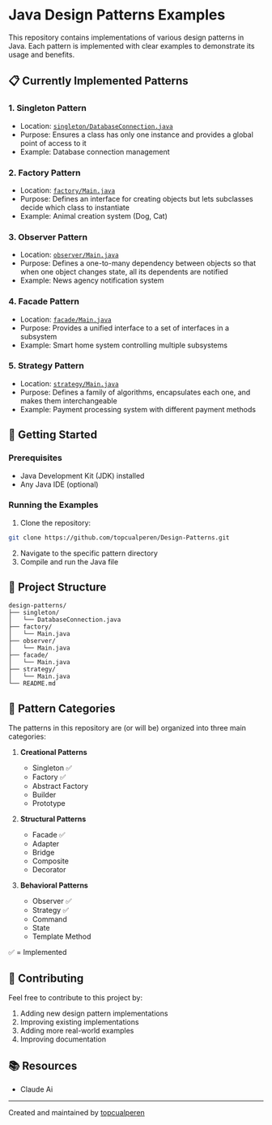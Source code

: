 # Java Design Patterns Examples

This repository contains implementations of various design patterns in Java. Each pattern is implemented with clear examples to demonstrate its usage and benefits.

## 📋 Currently Implemented Patterns

### 1. Singleton Pattern
- Location: [`singleton/DatabaseConnection.java`](singleton/DatabaseConnection.java)
- Purpose: Ensures a class has only one instance and provides a global point of access to it
- Example: Database connection management

### 2. Factory Pattern
- Location: [`factory/Main.java`](factory/Main.java)
- Purpose: Defines an interface for creating objects but lets subclasses decide which class to instantiate
- Example: Animal creation system (Dog, Cat)

### 3. Observer Pattern
- Location: [`observer/Main.java`](observer/Main.java)
- Purpose: Defines a one-to-many dependency between objects so that when one object changes state, all its dependents are notified
- Example: News agency notification system

### 4. Facade Pattern
- Location: [`facade/Main.java`](facade/Main.java)
- Purpose: Provides a unified interface to a set of interfaces in a subsystem
- Example: Smart home system controlling multiple subsystems

### 5. Strategy Pattern
- Location: [`strategy/Main.java`](strategy/Main.java)
- Purpose: Defines a family of algorithms, encapsulates each one, and makes them interchangeable
- Example: Payment processing system with different payment methods

## 🚀 Getting Started

### Prerequisites
- Java Development Kit (JDK) installed
- Any Java IDE (optional)

### Running the Examples
1. Clone the repository:
```bash
git clone https://github.com/topcualperen/Design-Patterns.git
```
2. Navigate to the specific pattern directory
3. Compile and run the Java file

## 📁 Project Structure
```
design-patterns/
├── singleton/
│   └── DatabaseConnection.java
├── factory/
│   └── Main.java
├── observer/
│   └── Main.java
├── facade/
│   └── Main.java
├── strategy/
│   └── Main.java
└── README.md
```

## 🔄 Pattern Categories

The patterns in this repository are (or will be) organized into three main categories:

1. **Creational Patterns**
   - Singleton ✅
   - Factory ✅
   - Abstract Factory
   - Builder
   - Prototype

2. **Structural Patterns**
   - Facade ✅
   - Adapter
   - Bridge
   - Composite
   - Decorator

3. **Behavioral Patterns**
   - Observer ✅
   - Strategy ✅
   - Command
   - State
   - Template Method

✅ = Implemented

## 📝 Contributing

Feel free to contribute to this project by:
1. Adding new design pattern implementations
2. Improving existing implementations
3. Adding more real-world examples
4. Improving documentation

## 📚 Resources

- Claude Ai

---
Created and maintained by [topcualperen](https://github.com/topcualperen)